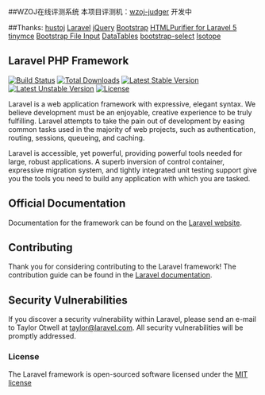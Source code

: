##WZOJ在线评测系统
本项目评测机：[wzoj-judger](https://github.com/massimodong/wzoj-judger)
开发中

##Thanks:
[hustoj](https://github.com/zhblue/hustoj)
[Laravel](https://laravel.com/)
[jQuery](https://jquery.com/)
[Bootstrap](http://getbootstrap.com/)
[HTMLPurifier for Laravel 5](https://github.com/mewebstudio/Purifier)
[tinymce](https://www.tinymce.com/)
[Bootstrap File Input](https://github.com/kartik-v/bootstrap-fileinput)
[DataTables](https://datatables.net/)
[bootstrap-select](https://silviomoreto.github.io/bootstrap-select/)
[Isotope](http://isotope.metafizzy.co/)

## Laravel PHP Framework

[![Build Status](https://travis-ci.org/laravel/framework.svg)](https://travis-ci.org/laravel/framework)
[![Total Downloads](https://poser.pugx.org/laravel/framework/d/total.svg)](https://packagist.org/packages/laravel/framework)
[![Latest Stable Version](https://poser.pugx.org/laravel/framework/v/stable.svg)](https://packagist.org/packages/laravel/framework)
[![Latest Unstable Version](https://poser.pugx.org/laravel/framework/v/unstable.svg)](https://packagist.org/packages/laravel/framework)
[![License](https://poser.pugx.org/laravel/framework/license.svg)](https://packagist.org/packages/laravel/framework)

Laravel is a web application framework with expressive, elegant syntax. We believe development must be an enjoyable, creative experience to be truly fulfilling. Laravel attempts to take the pain out of development by easing common tasks used in the majority of web projects, such as authentication, routing, sessions, queueing, and caching.

Laravel is accessible, yet powerful, providing powerful tools needed for large, robust applications. A superb inversion of control container, expressive migration system, and tightly integrated unit testing support give you the tools you need to build any application with which you are tasked.

## Official Documentation

Documentation for the framework can be found on the [Laravel website](http://laravel.com/docs).

## Contributing

Thank you for considering contributing to the Laravel framework! The contribution guide can be found in the [Laravel documentation](http://laravel.com/docs/contributions).

## Security Vulnerabilities

If you discover a security vulnerability within Laravel, please send an e-mail to Taylor Otwell at taylor@laravel.com. All security vulnerabilities will be promptly addressed.

### License

The Laravel framework is open-sourced software licensed under the [MIT license](http://opensource.org/licenses/MIT)
